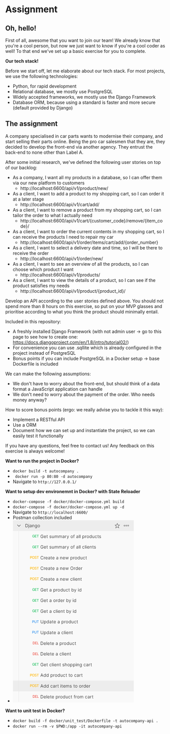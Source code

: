 # Assignment

Oh, hello!
---------
First of all, awesome that you want to join our team! We already know that you're a cool person, but now we just want to know if you're a cool coder as well! To that end we've set up a basic exercise for you to complete.

**Our tech stack!**

Before we start off, let me elaborate about our tech stack. For most projects, we use the following technologies:

* Python, for rapid development
* Relational database, we mostly use PostgreSQL 
* Widely accepted frameworks, we mostly use the Django Framework
* Database ORM, because using a standard is faster and more secure (default provided by Django)

The assignment
---------
A company specialised in car parts wants to modernise their company, and start selling their parts online. Being the pro car salesmen that they are, they decided to develop the front-end via another agency. They entrust the back-end to none other than Label A.

After some initial research, we've defined the following user stories on top of our backlog:

* As a company, I want all my products in a database, so I can offer them via our new platform to customers
  * http://localhost:6600/api/v1/product/new/
* As a client, I want to add a product to my shopping cart, so I can order it at a later stage
  * http://localhost:6600/api/v1/cart/add/
* As a client, I want to remove a product from my shopping cart, so I can tailor the order to what I actually need
  * http://localhost:6600/api/v1/cart/{customer_code}/remove/{item_code}/
* As a client, I want to order the current contents in my shopping cart, so I can receive the products I need to repair my car
  * http://localhost:6600/api/v1/order/items/cart/add/{order_number}
* As a client, I want to select a delivery date and time, so I will be there to receive the order
  * http://localhost:6600/api/v1/order/new/
* As a client, I want to see an overview of all the products, so I can choose which product I want
  * http://localhost:6600/api/v1/products/
* As a client, I want to view the details of a product, so I can see if the product satisfies my needs
  * http://localhost:6600/api/v1/product/{product_id}/

Develop an API according to the user stories defined above. You should not spend more than 8 hours on this exercise, so put on your MVP glasses and prioritise according to what you think the product should minimally entail.

Included in this repository:

* A freshly installed Django Framework (with not admin user -> go to this page to see how to create one: https://docs.djangoproject.com/en/1.8/intro/tutorial02/)
* For convenience you can use .sqllite which is already configured in the project instead of PostgreSQL
* Bonus points if you can include PostgreSQL in a Docker setup -> base Dockerfile is included

We can make the following assumptions:

* We don't have to worry about the front-end, but should think of a data format a JavaScript application can handle
* We don't need to worry about the payment of the order. Who needs money anyway?

How to score bonus points (ergo: we really advise you to tackle it this way):

* Implement a RESTful API
* Use a ORM
* Document how we can set up and instantiate the project, so we can easily test it functionally

If you have any questions, feel free to contact us! Any feedback on this exercise is always welcome!


**Want to run the project in Docker?**

- ```docker build -t autocompany .```
- ``` docker run -p 80:80 -d autocompany```
- Navigate to ```http://127.0.0.1/```

**Want to setup dev environemnt in Docker? with State Reloader**

- ```docker-compose -f docker/docker-compose.yml build```
- ```docker-compose -f docker/docker-compose.yml up -d```
- Navigate to ```http://localhost:6600/```
- Postman collection included
- ![img.png](img.png)

**Want to unit test in Docker?**
- ```docker build -f docker/unit_test/Dockerfile -t autocompany-api .```
- ```docker run --rm -v $PWD:/app -it autocompany-api```